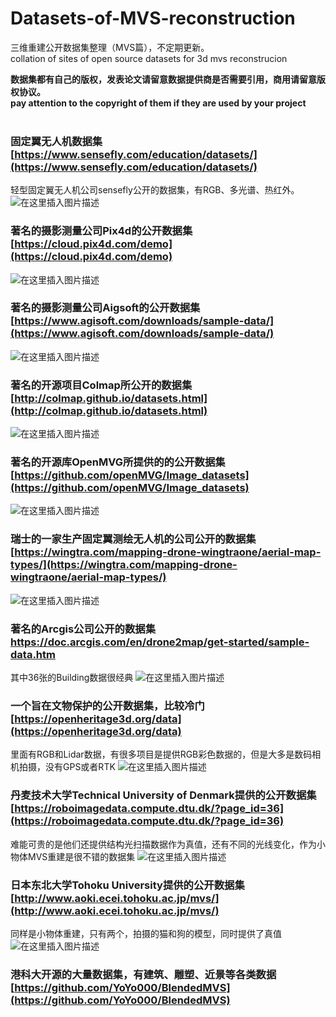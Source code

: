 # Datasets-of-MVS-reconstruction
三维重建公开数据集整理（MVS篇），不定期更新。<br />
collation of sites of open source datasets for 3d mvs reconstrucion<br />

**数据集都有自己的版权，发表论文请留意数据提供商是否需要引用，商用请留意版权协议。**<br />
**pay attention to the copyright of them if they are used by your project**<br /><br />

### 固定翼无人机数据集 [https://www.sensefly.com/education/datasets/](https://www.sensefly.com/education/datasets/)
轻型固定翼无人机公司sensefly公开的数据集，有RGB、多光谱、热红外。
![在这里插入图片描述](https://img-blog.csdnimg.cn/e3b858ef9416456fbf0cfb9222949f71.png?x-oss-process=image/watermark,type_d3F5LXplbmhlaQ,shadow_50,text_Q1NETiBA5p2O6L-O5p2-fg==,size_20,color_FFFFFF,t_70,g_se,x_16)
### 著名的摄影测量公司Pix4d的公开数据集 [https://cloud.pix4d.com/demo](https://cloud.pix4d.com/demo)
![在这里插入图片描述](https://img-blog.csdnimg.cn/2365938c05194bb9801b00594fa9d828.png?x-oss-process=image/watermark,type_d3F5LXplbmhlaQ,shadow_50,text_Q1NETiBA5p2O6L-O5p2-fg==,size_20,color_FFFFFF,t_70,g_se,x_16)
### 著名的摄影测量公司Aigsoft的公开数据集 [https://www.agisoft.com/downloads/sample-data/](https://www.agisoft.com/downloads/sample-data/)
![在这里插入图片描述](https://img-blog.csdnimg.cn/150d586d964147eb85d72a383101bf45.png?x-oss-process=image/watermark,type_d3F5LXplbmhlaQ,shadow_50,text_Q1NETiBA5p2O6L-O5p2-fg==,size_20,color_FFFFFF,t_70,g_se,x_16)
### 著名的开源项目Colmap所公开的数据集 [http://colmap.github.io/datasets.html](http://colmap.github.io/datasets.html)
![在这里插入图片描述](https://img-blog.csdnimg.cn/12f21ec8f5714f68a15ac0894bbf9df1.png?x-oss-process=image/watermark,type_d3F5LXplbmhlaQ,shadow_50,text_Q1NETiBA5p2O6L-O5p2-fg==,size_20,color_FFFFFF,t_70,g_se,x_16)
### 著名的开源库OpenMVG所提供的的公开数据集 [https://github.com/openMVG/Image_datasets](https://github.com/openMVG/Image_datasets)
![在这里插入图片描述](https://img-blog.csdnimg.cn/ef5ecf80b92a4745a4d538fc241c086a.png?x-oss-process=image/watermark,type_d3F5LXplbmhlaQ,shadow_50,text_Q1NETiBA5p2O6L-O5p2-fg==,size_20,color_FFFFFF,t_70,g_se,x_16)

### 瑞士的一家生产固定翼测绘无人机的公司公开的数据集 [https://wingtra.com/mapping-drone-wingtraone/aerial-map-types/](https://wingtra.com/mapping-drone-wingtraone/aerial-map-types/)
![在这里插入图片描述](https://img-blog.csdnimg.cn/50d5d6be8c42403ba5db9c74b8a13709.png?x-oss-process=image/watermark,type_d3F5LXplbmhlaQ,shadow_50,text_Q1NETiBA5p2O6L-O5p2-fg==,size_20,color_FFFFFF,t_70,g_se,x_16)
### 著名的Arcgis公司公开的数据集 https://doc.arcgis.com/en/drone2map/get-started/sample-data.htm
其中36张的Building数据很经典
![在这里插入图片描述](https://img-blog.csdnimg.cn/11cde0dcd4e54e3d95fe3262398d9ccd.png?x-oss-process=image/watermark,type_d3F5LXplbmhlaQ,shadow_50,text_Q1NETiBA5p2O6L-O5p2-fg==,size_20,color_FFFFFF,t_70,g_se,x_16)
### 一个旨在文物保护的公开数据集，比较冷门 [https://openheritage3d.org/data](https://openheritage3d.org/data) 
里面有RGB和Lidar数据，有很多项目是提供RGB彩色数据的，但是大多是数码相机拍摄，没有GPS或者RTK
![在这里插入图片描述](https://img-blog.csdnimg.cn/576b99c3b2ee4a1e97cec3b4b0599b41.png?x-oss-process=image/watermark,type_d3F5LXplbmhlaQ,shadow_50,text_Q1NETiBA5p2O6L-O5p2-fg==,size_20,color_FFFFFF,t_70,g_se,x_16)
### 丹麦技术大学Technical University of Denmark提供的公开数据集 [https://roboimagedata.compute.dtu.dk/?page_id=36](https://roboimagedata.compute.dtu.dk/?page_id=36)
难能可贵的是他们还提供结构光扫描数据作为真值，还有不同的光线变化，作为小物体MVS重建是很不错的数据集 
![在这里插入图片描述](https://img-blog.csdnimg.cn/ea4bd1bf5fd3413585a617f80b380a3f.png?x-oss-process=image/watermark,type_d3F5LXplbmhlaQ,shadow_50,text_Q1NETiBA5p2O6L-O5p2-fg==,size_20,color_FFFFFF,t_70,g_se,x_16)
### 日本东北大学Tohoku University提供的公开数据集  [http://www.aoki.ecei.tohoku.ac.jp/mvs/](http://www.aoki.ecei.tohoku.ac.jp/mvs/)
同样是小物体重建，只有两个，拍摄的猫和狗的模型，同时提供了真值
![在这里插入图片描述](https://img-blog.csdnimg.cn/4c3caf7362514b8c82d794c9886c87c6.png?x-oss-process=image/watermark,type_d3F5LXplbmhlaQ,shadow_50,text_Q1NETiBA5p2O6L-O5p2-fg==,size_20,color_FFFFFF,t_70,g_se,x_16)

### 港科大开源的大量数据集，有建筑、雕塑、近景等各类数据[https://github.com/YoYo000/BlendedMVS](https://github.com/YoYo000/BlendedMVS)


